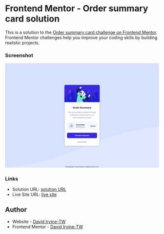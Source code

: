 # Frontend Mentor - Order summary card solution

This is a solution to the [Order summary card challenge on Frontend Mentor](https://www.frontendmentor.io/challenges/order-summary-component-QlPmajDUj). Frontend Mentor challenges help you improve your coding skills by building realistic projects. 

### Screenshot

![](./images/screenshot.jpg)



### Links

- Solution URL: [solution URL](https://github.com/DavidIrvine-TW/Frontend-Mentor---Order-summary-card)
- Live Site URL: [live site](https://davidirvine-tw.github.io/Frontend-Mentor---Order-summary-card/)

## Author

- Website - [David Irvine-TW](https://github.com/DavidIrvine-TW)
- Frontend Mentor - [David Irvine-TW](https://www.frontendmentor.io/profile/DavidIrvine-TW)
